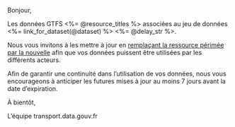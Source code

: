 Bonjour,

Les données GTFS <%= @resource_titles %> associées au jeu de données <%= link_for_dataset(@dataset) %> <%= @delay_str %>.

Nous vous invitons à les mettre à jour en [remplaçant la ressource périmée par la nouvelle](https://doc.transport.data.gouv.fr/administration-des-donnees/procedures-de-publication/mettre-a-jour-des-donnees#remplacer-un-jeu-de-donnees-existant-plutot-quen-creer-un-nouveau) afin que vos données puissent être utilisées par les différents acteurs.

Afin de garantir une continuité dans l’utilisation de vos données, nous vous encourageons à anticiper les futures mises à jour au moins 7 jours avant la date d’expiration.

À bientôt,

L’équipe transport.data.gouv.fr
